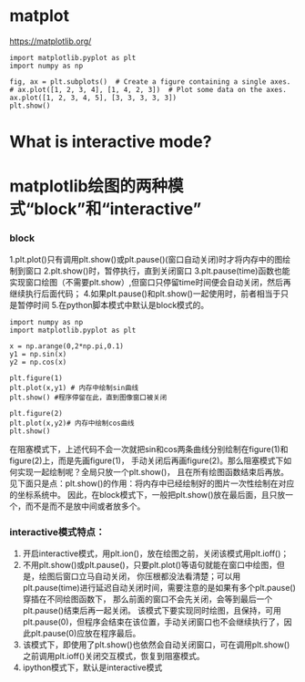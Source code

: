 
# matplot
https://matplotlib.org/

```
import matplotlib.pyplot as plt
import numpy as np

fig, ax = plt.subplots()  # Create a figure containing a single axes.
# ax.plot([1, 2, 3, 4], [1, 4, 2, 3])  # Plot some data on the axes.
ax.plot([1, 2, 3, 4, 5], [3, 3, 3, 3, 3])
plt.show()
```

# What is interactive mode?

# matplotlib绘图的两种模式“block”和“interactive”
### block
1.plt.plot()只有调用plt.show()或plt.pause()(窗口自动关闭)时才将内存中的图绘制到窗口
2.plt.show()时，暂停执行，直到关闭窗口
3.plt.pause(time)函数也能实现窗口绘图（不需要plt.show）,但窗口只停留time时间便会自动关闭，然后再继续执行后面代码；
4.如果plt.pause()和plt.show()一起使用时，前者相当于只是暂停时间
5.在python脚本模式中默认是block模式的。


```
import numpy as np
import matplotlib.pyplot as plt

x = np.arange(0,2*np.pi,0.1)
y1 = np.sin(x)
y2 = np.cos(x)

plt.figure(1)
plt.plot(x,y1) # 内存中绘制sin曲线
plt.show() #程序停留在此，直到图像窗口被关闭

plt.figure(2)
plt.plot(x,y2)# 内存中绘制cos曲线
plt.show()

```


在阻塞模式下，上述代码不会一次就把sin和cos两条曲线分别绘制在figure(1)和figure(2)上，而是先画figure(1)，
手动关闭后再画figure(2)。那么阻塞模式下如何实现一起绘制呢？全局只放一个plt.show()，
且在所有绘图函数结束后再放。
见下面只是点：plt.show()的作用：将内存中已经绘制好的图片一次性绘制在对应的坐标系统中。
因此，在block模式下，一般把plt.show()放在最后面，且只放一个，而不是而不是放中间或者放多个。


### interactive模式特点：
1. 开启interactive模式，用plt.ion()，放在绘图之前，关闭该模式用plt.ioff()；
2. 不用plt.show()或plt.pause()，只要plt.plot()等语句就能在窗口中绘图，但是，绘图后窗口立马自动关闭，
你压根都没法看清楚；可以用plt.pause(time)进行延迟自动关闭时间，需要注意的是如果有多个plt.pause()穿插在不同绘图函数下，
那么前面的窗口不会先关闭，会等到最后一个plt.pause()结束后再一起关闭。
该模式下要实现同时绘图，且保持，可用plt.pause(0)，但程序会结束在该位置，手动关闭窗口也不会继续执行了，因此plt.pause(0)应放在程序最后。
3. 该模式下，即使用了plt.show()也依然会自动关闭窗口，可在调用plt.show()之前调用plt.ioff()关闭交互模式，恢复到阻塞模式。
4. ipython模式下，默认是interactive模式





























